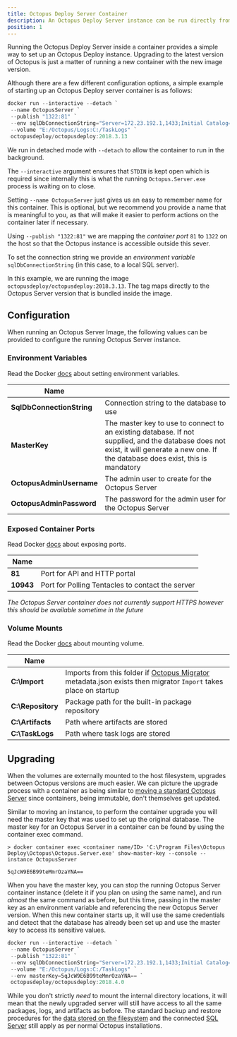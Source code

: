 ```yaml
---
title: Octopus Deploy Server Container
description: An Octopus Deploy Server instance can be run directly from within a container.
position: 1
---
```


Running the Octopus Deploy Server inside a container provides a simple way to set up an Octopus Deploy instance. Upgrading to the latest version of Octopus is just a matter of running a new container with the new image version.

Although there are a few different configuration options, a simple example of starting up an Octopus Deploy server container is as follows:

```PowerShell
docker run --interactive --detach `
 --name OctopusServer `
 --publish "1322:81" `
 --env sqlDbConnectionString="Server=172.23.192.1,1433;Initial Catalog=Octopus;Persist Security Info=False;User ID=sa;Password=P@ssw0rd;MultipleActiveResultSets=False;Connection Timeout=30;" `
 --volume "E:/Octopus/Logs:C:/TaskLogs" `
 octopusdeploy/octopusdeploy:2018.3.13
```

We run in detached mode with `--detach` to allow the container to run in the background.

The `--interactive` argument ensures that `STDIN` is kept open which is required since internally this is what the running `Octopus.Server.exe` process is waiting on to close.

Setting `--name OctopusServer` just gives us an easy to remember name for this container. This is optional, but we recommend you provide a name that is meaningful to you, as that will make it easier to perform actions on the container later if necessary.

Using `--publish "1322:81"` we are mapping the _container port_ `81` to `1322` on the host so that the Octopus instance is accessible outside this sever.

To set the connection string we provide an _environment variable_ `sqlDbConnectionString` (in this case, to a local SQL server).

In this example, we are running the image `octopusdeploy/octopusdeploy:2018.3.13`. The tag maps directly to the Octopus Server version that is bundled inside the image.

## Configuration

When running an Octopus Server Image, the following values can be provided to configure the running Octopus Server instance.

### Environment Variables

Read the Docker [docs](https://docs.docker.com/engine/reference/commandline/run/#set-environment-variables--e---env---env-file) about setting environment variables.

|  Name       |    |
| ------------- | ------- |
|**SqlDbConnectionString**|Connection string to the database to use|
|**MasterKey**|The master key to use to connect to an existing database. If not supplied, and the database does not exist, it will generate a new one. If the database does exist, this is mandatory|
|**OctopusAdminUsername**|The admin user to create for the Octopus Server|
|**OctopusAdminPassword**|The password for the admin user for the Octopus Server|

### Exposed Container Ports
Read Docker [docs](https://docs.docker.com/engine/reference/commandline/run/#publish-or-expose-port--p---expose) about exposing ports.

|  Name       |    |
| ------------- | ------- |
|**81**|Port for API and HTTP portal |
|**10943**|Port for Polling Tentacles to contact the server|

_The Octopus Server container does not currently support HTTPS however this should be available sometime in the future_

### Volume Mounts

Read the Docker [docs](https://docs.docker.com/engine/reference/commandline/run/#mount-volume--v---read-only) about mounting volume.

|  Name       |    |
| ------------- | ------- |
|**C:\Import**|Imports from this folder if [Octopus Migrator](/docs/octopus-rest-api/octopus.migrator.exe-command-line/index.md) metadata.json exists then migrator `Import` takes place on startup|
|**C:\Repository**|Package path for the built-in package repository|
|**C:\Artifacts**|Path where artifacts are stored|
|**C:\TaskLogs**|Path where task logs are stored|

## Upgrading

When the volumes are externally mounted to the host filesystem, upgrades between Octopus versions are much easier. We can picture the upgrade process with a container as being similar to [moving a standard Octopus Server](/docs/administration/managing-infrastructure/moving-your-octopus/move-the-database-and-server.md) since containers, being immutable, don't themselves get updated.

Similar to moving an instance, to perform the container upgrade you will need the master key that was used to set up the original database. The master key for an Octopus Server in a container can be found by using the container exec command.

```
> docker container exec <container name/ID> 'C:\Program Files\Octopus Deploy\Octopus\Octopus.Server.exe' show-master-key --console --instance OctopusServer

5qJcW9E6B99teMmrOzaYNA==
```

When you have the master key, you can stop the running Octopus Server container instance (delete it if you plan on using the same name), and run _almost_ the same command as before, but this time, passing in the master key as an environment variable and referencing the new Octopus Server version. When this new container starts up, it will use the same credentials and detect that the database has already been set up and use the master key to access its sensitive values.

```PowerShell
docker run --interactive --detach `
 --name OctopusServer `
 --publish "1322:81" `
 --env sqlDbConnectionString="Server=172.23.192.1,1433;Initial Catalog=Octopus;Persist Security Info=False;User ID=sa;Password=P@ssw0rd;MultipleActiveResultSets=False;Connection Timeout=30;" `
 --volume "E:/Octopus/Logs:C:/TaskLogs" `
 --env masterKey=5qJcW9E6B99teMmrOzaYNA== `
 octopusdeploy/octopusdeploy:2018.4.0
```

While you don't strictly _need_ to mount the internal directory locations, it will mean that the newly upgraded server will still have access to all the same packages, logs, and artifacts as before. The standard backup and restore procedures for the [data stored on the filesystem](/docs/administration/data/backup-and-restore.md#octopus-file-storage) and the connected [SQL Server](/docs/administration/data/octopus-database/index.md) still apply as per normal Octopus installations.

